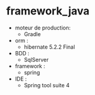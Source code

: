 # framework_java
* moteur de production:
   * Gradle
* orm : 
  * hibernate 5.2.2 Final
* BDD :
  * SqlServer 
* framework : 
   * spring
* IDE :
  * Spring tool suite 4
